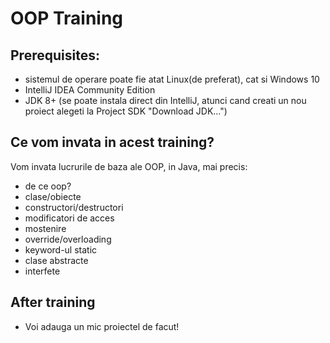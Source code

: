 # OOP Training

## Prerequisites:

- sistemul de operare poate fie atat Linux(de preferat), cat si Windows 10
- IntelliJ IDEA Community Edition
- JDK 8+ (se poate instala direct din IntelliJ, atunci cand creati un nou proiect alegeti la Project SDK "Download JDK...")

## Ce vom invata in acest training?

Vom invata lucrurile de baza ale OOP, in Java, mai precis:
 - de ce oop?
 - clase/obiecte
 - constructori/destructori
 - modificatori de acces
 - mostenire
 - override/overloading
 - keyword-ul static
 - clase abstracte
 - interfete

## After training
- Voi adauga un mic proiectel de facut!

